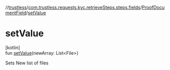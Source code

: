 //[trustless](../../../index.md)/[com.trustless.requests.kyc.retrieveSteps.steps.fields](../index.md)/[ProofDocumentField](index.md)/[setValue](set-value.md)

# setValue

[kotlin]\
fun [setValue](set-value.md)(newArray: List&lt;File&gt;)

Sets New list of files
